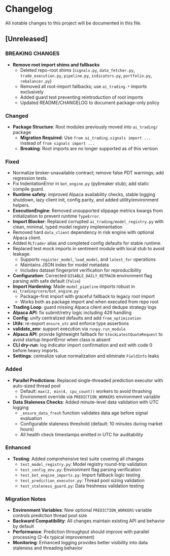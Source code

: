 # Changelog

All notable changes to this project will be documented in this file.

## [Unreleased]

### BREAKING CHANGES
- **Remove root import shims and fallbacks**
  - Deleted repo-root shims (`signals.py`, `data_fetcher.py`, `trade_execution.py`, `pipeline.py`, `indicators.py`, `portfolio.py`, `rebalancer.py`)
  - Removed all root-import fallbacks; use `ai_trading.*` imports exclusively
  - Added guard test preventing reintroduction of root imports
  - Updated README/CHANGELOG to document package-only policy

### Changed
- **Package Structure**: Root modules previously moved into `ai_trading/` package
  - **Migration Required**: Use `from ai_trading.signals import ...` instead of `from signals import ...`
  - **Breaking**: Root imports are no longer supported as of this version

### Fixed
- Normalize broker-unavailable contract; remove false PDT warnings; add regression tests.
- Fix IndentationError in `bot_engine.py` (pybreaker stub); add static compile guard.
- **Runtime safety**: improved Alpaca availability checks, stable logging shutdown,
  lazy client init, config parity, and added utility/environment helpers.
- **ExecutionEngine**: Removed unsupported slippage metrics kwargs from initialization to prevent runtime `TypeError`.
- **Import Blocker**: Replaced corrupted `ai_trading/model_registry.py` with clean, minimal, typed model registry implementation
- Removed hard `data_client` dependency in risk engine with optional Alpaca client.
- Added `RLTrader` alias and completed config defaults for stable runtime.
- Replaced test mock imports in sentiment module with local stub to avoid leakage.
  - Supports `register_model`, `load_model`, and `latest_for` operations
  - Maintains JSON index for model metadata
  - Includes dataset fingerprint verification for reproducibility
- **Configuration**: Corrected `DISABLE_DAILY_RETRAIN` environment flag parsing with safe default (`false`)
- **Import Hardening**: Made `model_pipeline` imports robust in `ai_trading/core/bot_engine.py`
  - Package-first import with graceful fallback to legacy root import
  - Works both as package import and when executed from repo root
- **Trading Loop**: guard missing Alpaca client and dedupe strategy logs
- **Alpaca API**: fix submit/retry logic including 429 handling
- **Config**: unify centralized defaults and add `from_optimization`
- **Utils**: re-export `ensure_utc` and enforce type assertions
- **validate_env**: support execution via `runpy.run_module`
- **Alpaca API**: provide lightweight fallback for `StockLatestQuoteRequest` to avoid startup ImportError when class is absent
- **CLI dry-run**: log indicator import confirmation and exit with code 0 before heavy imports.
- **Settings**: centralize value normalization and eliminate `FieldInfo` leaks

### Added
- **Parallel Predictions**: Replaced single-threaded prediction executor with auto-sized thread pool
  - Default: `max(2, min(4, cpu_count))` workers to avoid thrashing
  - Environment override via `PREDICTION_WORKERS` environment variable
- **Data Staleness Checks**: Added minute-level data validation with UTC logging
  - `_ensure_data_fresh` function validates data age before signal evaluation
  - Configurable staleness threshold (default: 10 minutes during market hours)
  - All health check timestamps emitted in UTC for auditability

### Enhanced
- **Testing**: Added comprehensive test suite covering all changes
  - `test_model_registry.py`: Model registry round-trip validation
  - `test_config_env.py`: Environment flag parsing verification
  - `test_bot_engine_imports.py`: Import fallback logic testing
  - `test_prediction_executor.py`: Thread pool sizing validation
  - `test_staleness_guard.py`: Data freshness validation testing

### Migration Notes
- **Environment Variables**: New optional `PREDICTION_WORKERS` variable controls prediction thread pool size
- **Backward Compatibility**: All changes maintain existing API and behavior by default
- **Performance**: Prediction throughput should improve with parallel processing (2-4x typical improvement)
- **Monitoring**: Enhanced logging provides better visibility into data staleness and threading behavior
